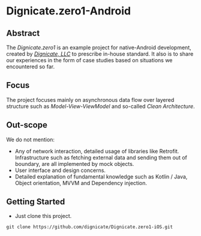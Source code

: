 # Dignicate.zero1-Android

## Abstract
The _Dignicate.zero1_ is an example project for native-Android development, created by _[Dignicate, LLC](https://dignicate.com)_ to prescribe in-house standard.
It also is to share our experiences in the form of case studies based on situations we encountered so far.

## Focus
The project focuses mainly on asynchronous data flow over layered structure such as _Model-View-ViewModel_ and so-called _Clean Architecture_.

## Out-scope
We do not mention:
* Any of network interaction, detailed usage of libraries like Retrofit. Infrastructure such as fetching external data and sending them out of boundary, are all implemented by mock objects.
* User interface and design concerns.
* Detailed explanation of fundamental knowledge such as Kotlin / Java, Object orientation, MVVM and Dependency injection.

## Getting Started
* Just clone this project.
```
git clone https://github.com/dignicate/Dignicate.zero1-iOS.git
```
